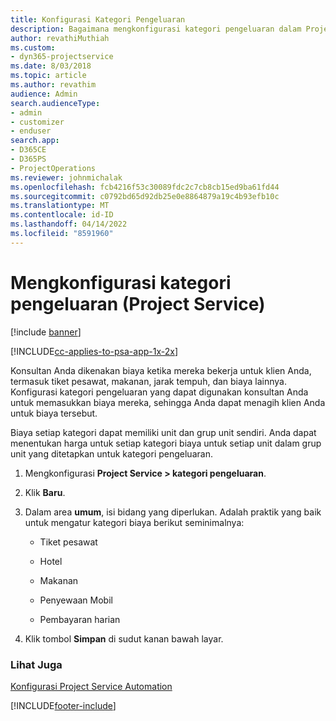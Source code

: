 ```yaml
---
title: Konfigurasi Kategori Pengeluaran
description: Bagaimana mengkonfigurasi kategori pengeluaran dalam Project Service
author: revathiMuthiah
ms.custom:
- dyn365-projectservice
ms.date: 8/03/2018
ms.topic: article
ms.author: revathim
audience: Admin
search.audienceType:
- admin
- customizer
- enduser
search.app:
- D365CE
- D365PS
- ProjectOperations
ms.reviewer: johnmichalak
ms.openlocfilehash: fcb4216f53c30089fdc2c7cb8cb15ed9ba61fd44
ms.sourcegitcommit: c0792bd65d92db25e0e8864879a19c4b93efb10c
ms.translationtype: MT
ms.contentlocale: id-ID
ms.lasthandoff: 04/14/2022
ms.locfileid: "8591960"
---
```

# <a name="configure-expense-categories-project-service"></a>Mengkonfigurasi kategori pengeluaran (Project Service)

[!include [banner](../includes/psa-now-project-operations.md)]

[!INCLUDE[cc-applies-to-psa-app-1x-2x](../includes/cc-applies-to-psa-app-1x-2x.md)]

Konsultan Anda dikenakan biaya ketika mereka bekerja untuk klien Anda, termasuk tiket pesawat, makanan, jarak tempuh, dan biaya lainnya. Konfigurasi kategori pengeluaran yang dapat digunakan konsultan Anda untuk memasukkan biaya mereka, sehingga Anda dapat menagih klien Anda untuk biaya tersebut.  
  
Biaya setiap kategori dapat memiliki unit dan grup unit sendiri. Anda dapat menentukan harga untuk setiap kategori biaya untuk setiap unit dalam grup unit yang ditetapkan untuk kategori pengeluaran.  
  
1.  Mengkonfigurasi **Project Service > kategori pengeluaran**.  
  
2.  Klik **Baru**.  
  
3.  Dalam area **umum**, isi bidang yang diperlukan. Adalah praktik yang baik untuk mengatur kategori biaya berikut seminimalnya:  
  
    -   Tiket pesawat  
  
    -   Hotel  
  
    -   Makanan  
  
    -   Penyewaan Mobil  
  
    -   Pembayaran harian  
  
4.  Klik tombol **Simpan** di sudut kanan bawah layar.  
  
### <a name="see-also"></a>Lihat Juga  
 [Konfigurasi Project Service Automation](../psa/configure.md)


[!INCLUDE[footer-include](../includes/footer-banner.md)]

